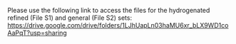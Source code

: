 Please use the following link to access the files for the hydrogenated refined (File S1) and general (File S2) sets: https://drive.google.com/drive/folders/1LJhUapLn03haMU6xr_bLX9WD1coAaPqT?usp=sharing
